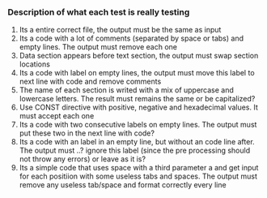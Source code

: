 ### Description of what each test is really testing

1) Its a entire correct file, the output must be the same as input
2) Its a code with a lot of comments (separated by space or tabs) and empty lines. The output must remove each one
3) Data section appears before text section, the output must swap section locations
4) Its a code with label on empty lines, the output must move this label to next line with code and remove comments
5) The name of each section is writed with a mix of uppercase and lowercase letters. The result must remains the same or be capitalized?
6) Use CONST directive with positive, negative and hexadecimal values. It must accept each one
7) Its a code with two consecutive labels on empty lines. The output must put these two in the next line with code?
8) Its a code with an label in an empty line, but without an code line after. The output must ..? ignore this label (since the pre processing should not throw any errors) or leave as it is?
9) Its a simple code that uses space with a third parameter a and get input for each positiion with some useless tabs and spaces. The output must remove any useless tab/space and format correctly every line